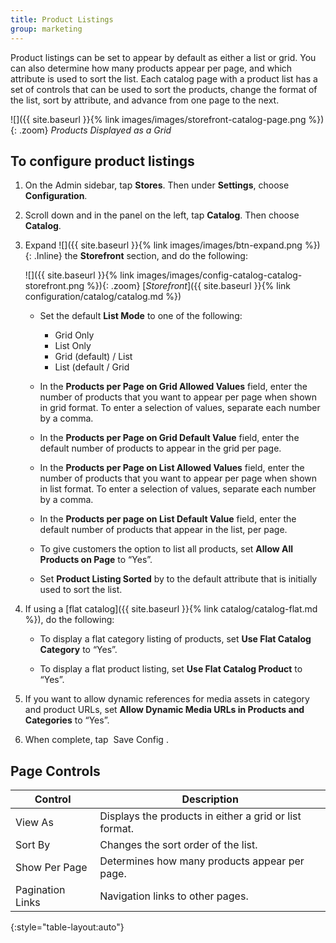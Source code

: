 ```yaml
---
title: Product Listings
group: marketing
---
```


Product listings can be set to appear by default as either a list or grid. You can also determine how many products appear per page, and which attribute is used to sort the list. Each catalog page with a product list has a set of controls that can be used to sort the products, change the format of the list, sort by attribute, and advance from one page to the next.

![]({{ site.baseurl }}{% link images/images/storefront-catalog-page.png %}){: .zoom}
*Products Displayed as a Grid*

## To configure product listings

1. On the Admin sidebar, tap **Stores**. Then under **Settings**, choose **Configuration**.

1. Scroll down and in the panel on the left, tap **Catalog**. Then choose **Catalog**.

1. Expand ![]({{ site.baseurl }}{% link images/images/btn-expand.png %}){: .Inline} the **Storefront** section, and do the following:

   ![]({{ site.baseurl }}{% link images/images/config-catalog-catalog-storefront.png %}){: .zoom}
   [*Storefront*]({{ site.baseurl }}{% link configuration/catalog/catalog.md %})

   * Set the default **List Mode** to one of the following:

      * Grid Only
      * List Only
      * Grid (default) / List
      * List (default / Grid

   * In the **Products per Page on Grid Allowed Values** field, enter the number of products that you want to appear per page when shown in grid format. To enter a selection of values, separate each number by a comma.

   * In the **Products per Page on Grid Default Value** field, enter the default number of products to appear in the grid per page.

   * In the **Products per Page on List Allowed Values** field, enter the number of products that you want to appear per page when shown in list format. To enter a selection of values, separate each number by a comma.

   * In the **Products per page on List Default Value** field, enter the default number of products that appear in the list, per page.

   * To give customers the option to list all products, set **Allow All Products on Page** to “Yes”.

   * Set **Product Listing Sorted** by to the default attribute that is initially used to sort the list.

1. If using a [flat catalog]({{ site.baseurl }}{% link catalog/catalog-flat.md %}), do the following:

   * To display a flat category listing of products, set **Use Flat Catalog Category** to “Yes”.

   * To display a flat product listing, set **Use Flat Catalog Product** to “Yes”.

1. If you want to allow dynamic references for media assets in category and product URLs, set **Allow Dynamic Media URLs in Products and Categories** to “Yes”.

1. When complete, tap <span class="btn"> Save Config </span>.

## Page Controls

|Control|Description|
|--- |--- |
|View As|Displays the products  in either a grid or list format.|
|Sort By|Changes the sort order of the list.|
|Show Per Page|Determines how many products appear per page.|
|Pagination Links|Navigation links to other pages.|
{:style="table-layout:auto"}